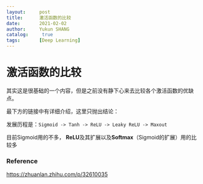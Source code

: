 ```yaml
---
layout:     post
title:      激活函数的比较
date:       2021-02-02
author:     Yukun SHANG
catalog: 	 true
tags: 		[Deep Learning]
---
```




# 激活函数的比较

其实这是很基础的一个内容，但是之前没有静下心来去比较各个激活函数的优缺点。

最下方的链接中有详细介绍，这里只抛出结论：

发展历程是：`Sigmoid -> Tanh -> ReLU -> Leaky ReLU -> Maxout`

目前Sigmoid用的不多， **ReLU**及其扩展以及**Softmax**（Sigmoid的扩展）用的比较多



### Reference

https://zhuanlan.zhihu.com/p/32610035